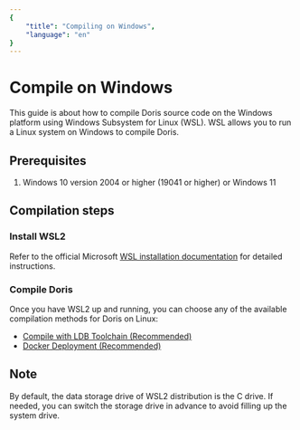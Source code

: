 ```yaml
---
{
    "title": "Compiling on Windows",
    "language": "en"
}
---
```


<!--
Licensed to the Apache Software Foundation (ASF) under one
or more contributor license agreements. See the NOTICE file
distributed with this work for additional information
regarding copyright ownership. The ASF licenses this file
to you under the Apache License, Version 2.0 (the
"License"); you may not use this file except in compliance
with the License. You may obtain a copy of the License at

   http://www.apache.org/licenses/LICENSE-2.0

Unless required by applicable law or agreed to in writing,
software distributed under the License is distributed on an
"AS IS" BASIS, WITHOUT WARRANTIES OR CONDITIONS OF ANY
KIND, either express or implied. See the License for the
specific language governing permissions and limitations
under the License.
-->

# Compile on Windows 

This guide is about how to compile Doris source code on the Windows platform using Windows Subsystem for Linux (WSL). WSL allows you to run a Linux system on Windows to compile Doris.

## Prerequisites

1. Windows 10 version 2004 or higher (19041 or higher) or Windows 11

## Compilation steps

### Install WSL2

Refer to the official Microsoft [WSL installation documentation](https://learn.microsoft.com/en-us/windows/wsl/install) for detailed instructions.

### Compile Doris

Once you have WSL2 up and running, you can choose any of the available compilation methods for Doris on Linux:

- [Compile with LDB Toolchain (Recommended)](https://selectdb.feishu.cn/wiki/IjA4w6tXZibnAXkyWTqcVzScn7b)
- [Docker Deployment (Recommended)](https://selectdb.feishu.cn/wiki/P2riwmN8hiqcfukBt1Pc4AKXnXc)

## Note

By default, the data storage drive of WSL2 distribution is the C drive. If needed, you can switch the storage drive in advance to avoid filling up the system drive.
